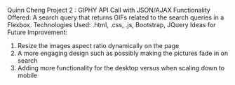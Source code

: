 Quinn Cheng
Project 2 : GIPHY API Call with JSON/AJAX
Functionality Offered: A search query that returns GIFs related to the search queries in a Flexbox.
Technologies Used: .html, .css, .js, Bootstrap, JQuery
Ideas for Future Improvement:
1. Resize the images aspect ratio dynamically on the page  
2. A more engaging design such as possibly making the pictures fade in on search
3. Adding more functionality for the desktop versus when scaling down to mobile

